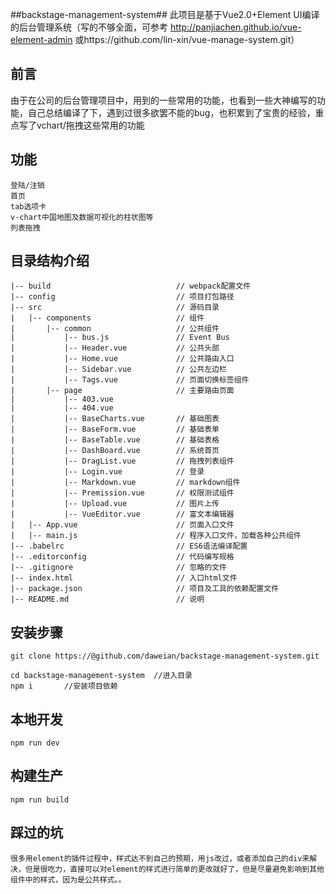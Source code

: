##backstage-management-system##
此项目是基于Vue2.0+Element UI编译的后台管理系统（写的不够全面，可参考 http://panjiachen.github.io/vue-element-admin
或https://github.com/lin-xin/vue-manage-system.git）

## 前言 ##
由于在公司的后台管理项目中，用到的一些常用的功能，也看到一些大神编写的功能，自己总结编译了下，遇到过很多欲罢不能的bug，也积累到了宝贵的经验，重点写了vchart/拖拽这些常用的功能

## 功能 ##
    登陆/注销
    首页
    tab选项卡
    v-chart中国地图及数据可视化的柱状图等
    列表拖拽

## 目录结构介绍 ##

	|-- build                            // webpack配置文件
	|-- config                           // 项目打包路径
	|-- src                              // 源码目录
	|   |-- components                   // 组件
	|       |-- common                   // 公共组件
	|           |-- bus.js           	 // Event Bus
	|           |-- Header.vue           // 公共头部
	|           |-- Home.vue           	 // 公共路由入口
	|           |-- Sidebar.vue          // 公共左边栏
	|           |-- Tags.vue           	 // 页面切换标签组件
	|       |-- page                   	 // 主要路由页面
	|           |-- 403.vue
	|           |-- 404.vue
	|           |-- BaseCharts.vue       // 基础图表
	|           |-- BaseForm.vue         // 基础表单
	|           |-- BaseTable.vue        // 基础表格
	|           |-- DashBoard.vue        // 系统首页
	|           |-- DragList.vue         // 拖拽列表组件
	|           |-- Login.vue          	 // 登录
	|           |-- Markdown.vue         // markdown组件
	|           |-- Premission.vue       // 权限测试组件
	|           |-- Upload.vue           // 图片上传
	|           |-- VueEditor.vue        // 富文本编辑器
	|   |-- App.vue                      // 页面入口文件
	|   |-- main.js                      // 程序入口文件，加载各种公共组件
	|-- .babelrc                         // ES6语法编译配置
	|-- .editorconfig                    // 代码编写规格
	|-- .gitignore                       // 忽略的文件
	|-- index.html                       // 入口html文件
	|-- package.json                     // 项目及工具的依赖配置文件
	|-- README.md                        // 说明


## 安装步骤 ##

    git clone https://@github.com/daweian/backstage-management-system.git

    cd backstage-management-system  //进入目录
    npm i       //安装项目依赖

## 本地开发 ##
    npm run dev

## 构建生产 ##
    npm run build

## 踩过的坑 ##
    很多用element的插件过程中，样式达不到自己的预期，用js改过，或者添加自己的div来解决，但是很吃力，直接可以对element的样式进行简单的更改就好了，但是尽量避免影响到其他组件中的样式，因为是公共样式。。
    